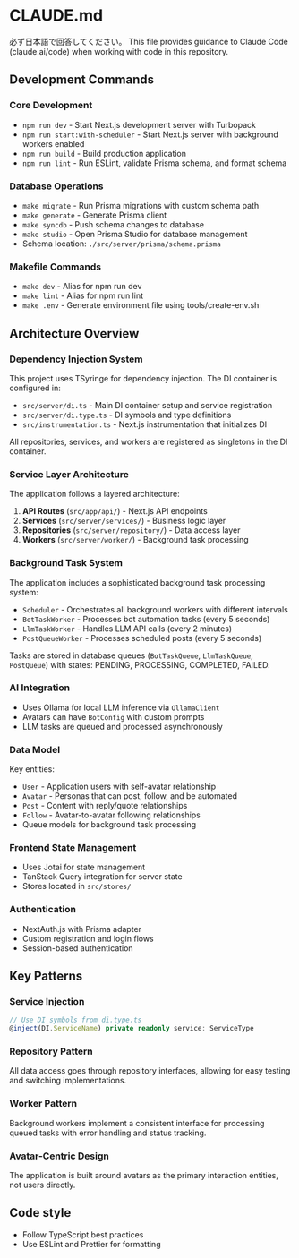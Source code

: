 # CLAUDE.md

必ず日本語で回答してください。
This file provides guidance to Claude Code (claude.ai/code) when working with code in this repository.

## Development Commands

### Core Development
- `npm run dev` - Start Next.js development server with Turbopack
- `npm run start:with-scheduler` - Start Next.js server with background workers enabled
- `npm run build` - Build production application
- `npm run lint` - Run ESLint, validate Prisma schema, and format schema

### Database Operations
- `make migrate` - Run Prisma migrations with custom schema path
- `make generate` - Generate Prisma client
- `make syncdb` - Push schema changes to database
- `make studio` - Open Prisma Studio for database management
- Schema location: `./src/server/prisma/schema.prisma`

### Makefile Commands
- `make dev` - Alias for npm run dev
- `make lint` - Alias for npm run lint
- `make .env` - Generate environment file using tools/create-env.sh

## Architecture Overview

### Dependency Injection System
This project uses TSyringe for dependency injection. The DI container is configured in:
- `src/server/di.ts` - Main DI container setup and service registration
- `src/server/di.type.ts` - DI symbols and type definitions
- `src/instrumentation.ts` - Next.js instrumentation that initializes DI

All repositories, services, and workers are registered as singletons in the DI container.

### Service Layer Architecture
The application follows a layered architecture:
1. **API Routes** (`src/app/api/`) - Next.js API endpoints
2. **Services** (`src/server/services/`) - Business logic layer
3. **Repositories** (`src/server/repository/`) - Data access layer
4. **Workers** (`src/server/worker/`) - Background task processing

### Background Task System
The application includes a sophisticated background task processing system:
- `Scheduler` - Orchestrates all background workers with different intervals
- `BotTaskWorker` - Processes bot automation tasks (every 5 seconds)
- `LlmTaskWorker` - Handles LLM API calls (every 2 minutes)
- `PostQueueWorker` - Processes scheduled posts (every 5 seconds)

Tasks are stored in database queues (`BotTaskQueue`, `LlmTaskQueue`, `PostQueue`) with states: PENDING, PROCESSING, COMPLETED, FAILED.

### AI Integration
- Uses Ollama for local LLM inference via `OllamaClient`
- Avatars can have `BotConfig` with custom prompts
- LLM tasks are queued and processed asynchronously

### Data Model
Key entities:
- `User` - Application users with self-avatar relationship
- `Avatar` - Personas that can post, follow, and be automated
- `Post` - Content with reply/quote relationships
- `Follow` - Avatar-to-avatar following relationships
- Queue models for background task processing

### Frontend State Management
- Uses Jotai for state management
- TanStack Query integration for server state
- Stores located in `src/stores/`

### Authentication
- NextAuth.js with Prisma adapter
- Custom registration and login flows
- Session-based authentication

## Key Patterns

### Service Injection
```typescript
// Use DI symbols from di.type.ts
@inject(DI.ServiceName) private readonly service: ServiceType
```

### Repository Pattern
All data access goes through repository interfaces, allowing for easy testing and switching implementations.

### Worker Pattern
Background workers implement a consistent interface for processing queued tasks with error handling and status tracking.

### Avatar-Centric Design
The application is built around avatars as the primary interaction entities, not users directly.

## Code style
- Follow TypeScript best practices
- Use ESLint and Prettier for formatting
